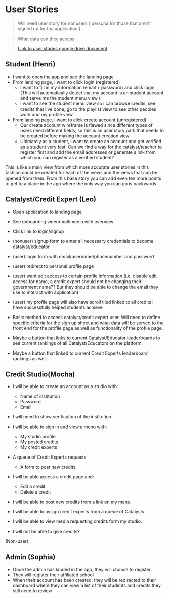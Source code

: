 # User Stories
> Will need user story for nonusers ( persona for those that aren’t signed up for the application.)

> What data can they access 

> [Link to user stories google drive document](https://docs.google.com/document/d/1K00HI5-9RjNemvqmniIb_npKcXgLhid0HePO29bkZ-o/edit)

## Student (Henri)

* I want to open the app and see the landing page
* From landing page, i want to click login (registered)
    * I want to fill in my information (email + password) and click	login (This will automatically detect that my account is an student account and serve me the student menu view.)
    * I want to see the student menu view so i can browse credits, see credits that i’ve done, go to the playlist view to see other peoples work and my profile view.
* From landing page, i want to click create account (unregistered)
    * Our create account wireframe is flawed since different types of users need different fields, so this is an user story path that needs to be created before making the account creation view.
    * Ultimately as a student, i want to create an account and get verified as a student very fast. Can we find a way for the catalyst/teacher to register first and add the email addresses or generate a link from which you can register as a verified student?

This is like a main view from which more accurate user stories in this fashion could be created for each of the views and the views that can be opened from them. From this base story you can add even ten more points to get to a place in the app where the only way you can go is backwards

## Catalyst/Credit Expert (Leo)
* Open application to landing page
* See onboarding video/multimedia with overview
*  Click link to login/signup
* (nonuser) signup form to enter all necessary credentials to become catalyst/educator
* (user) login form with email/username/phonenumber and password
* (user) redirect to personal profile page
* (user) want edit access to certain profile information (i.e. disable edit access for name, a credit expert should not be changing their government name?? But they should be able to change the email they use to interact with application)
* (user) my profile page will also have scroll tiled linked to all credits i have successfully helped students achieve

* Basic method to access catalyst/credit expert user. Will need to define specific criteria for the sign up sheet and what data will be served to the front end for the profile page as well as functionality of the profile page. 
* Maybe a button that links to current Catalyst/Educator leaderboards to see current rankings of all Catalyst/Educators on the platform. 
* Maybe a button that linked to current Credit Experts leaderboard rankings as well

## Credit Studio(Mocha)
* I will be able to create an account as a studio with:
    * Name of institution
    * Password
    * Email
* I will need to show verification of the institution.
* I will be able to sign in and view a menu with:
    * My studio profile
    * My posted credits
    * My credit experts
* A queue of Credit Experts requests
    * A form to post new credits.

* I will be able access a credit page and:
    * Edit a credit
    * Delete a credit

* I will be able to post new credits from a link on my menu.
* I will be able to assign credit experts from a queue of Catalysts
* I will be able to view media requesting credits form my studio.
* I will not be able to give credits?

(Non-user)

## Admin (Sophia)
* Once the admin has landed in the app, they will choose to register.
* They will register their affiliated school
* When their account has been created, they will be redirected to their dashboard where they can view a list of their students and credits they still need to review